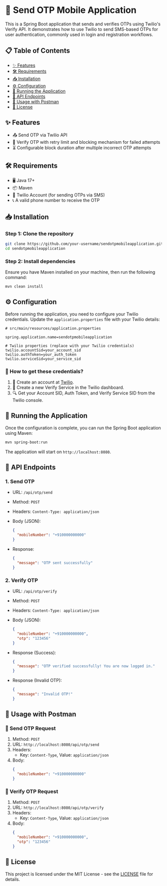 # 📲 Send OTP Mobile Application

This is a Spring Boot application that sends and verifies OTPs using Twilio's Verify API. It demonstrates how to use Twilio to send SMS-based OTPs for user authentication, commonly used in login and registration workflows.

## 📋 Table of Contents
- [✨ Features](#features)
- [🛠️ Requirements](#requirements)
- [📥 Installation](#installation)
- [⚙️ Configuration](#configuration)
- [🚀 Running the Application](#running-the-application)
- [📡 API Endpoints](#api-endpoints)
- [📑 Usage with Postman](#usage-with-postman)
- [📄 License](#license)

## ✨ Features
- 📤 Send OTP via Twilio API
- 🔄 Verify OTP with retry limit and blocking mechanism for failed attempts
- ⏳ Configurable block duration after multiple incorrect OTP attempts

## 🛠️ Requirements
- 🖥️ Java 17+
- 📦 Maven
- 📲 Twilio Account (for sending OTPs via SMS)
- 📞 A valid phone number to receive the OTP

## 📥 Installation

### Step 1: Clone the repository
```bash
git clone https://github.com/your-username/sendotpmobileapplication.git
cd sendotpmobileapplication
```

### Step 2: Install dependencies
Ensure you have Maven installed on your machine, then run the following command:
```bash
mvn clean install
```

## ⚙️ Configuration

Before running the application, you need to configure your Twilio credentials. Update the `application.properties` file with your Twilio details:

```properties
# src/main/resources/application.properties

spring.application.name=sendotpmobileapplication

# Twilio properties (replace with your Twilio credentials)
twilio.accountSid=your_account_sid
twilio.authToken=your_auth_token
twilio.serviceSid=your_service_sid
```

### 🔑 How to get these credentials?
1. 📝 Create an account at [Twilio](https://www.twilio.com/).
2. 📲 Create a new Verify Service in the Twilio dashboard.
3. 🔍 Get your Account SID, Auth Token, and Verify Service SID from the Twilio console.

## 🚀 Running the Application
Once the configuration is complete, you can run the Spring Boot application using Maven:

```bash
mvn spring-boot:run
```

The application will start on `http://localhost:8080`.

## 📡 API Endpoints

### 1. Send OTP
- URL: `/api/otp/send`
- Method: `POST`
- Headers: `Content-Type: application/json`
- Body (JSON):
  ```json
  {
    "mobileNumber": "+910000000000"
  }
  ```

- Response:
  ```json
  {
    "message": "OTP sent successfully"
  }
  ```

### 2. Verify OTP
- URL: `/api/otp/verify`
- Method: `POST`
- Headers: `Content-Type: application/json`
- Body (JSON):
  ```json
  {
    "mobileNumber": "+910000000000",
    "otp": "123456"
  }
  ```

- Response (Success):
  ```json
  {
    "message": "OTP verified successfully! You are now logged in."
  }
  ```

- Response (Invalid OTP):
  ```json
  {
    "message": "Invalid OTP!"
  }
  ```

## 📑 Usage with Postman

### 🚀 Send OTP Request
1. Method: `POST`
2. URL: `http://localhost:8080/api/otp/send`
3. Headers:
   - Key: `Content-Type`, Value: `application/json`
4. Body:
   ```json
   {
     "mobileNumber": "+910000000000"
   }
   ```

### 🚀 Verify OTP Request
1. Method: `POST`
2. URL: `http://localhost:8080/api/otp/verify`
3. Headers:
   - Key: `Content-Type`, Value: `application/json`
4. Body:
   ```json
   {
     "mobileNumber": "+910000000000",
     "otp": "123456"
   }
   ```

## 📄 License
This project is licensed under the MIT License - see the [LICENSE](LICENSE) file for details.

